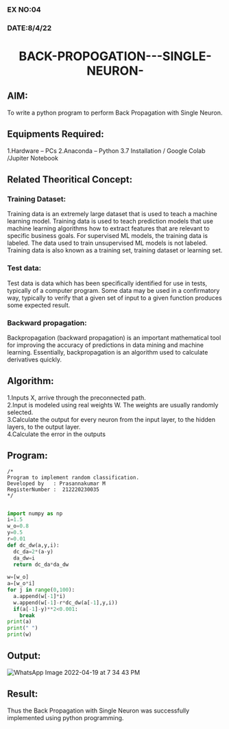 ### EX NO:04
### DATE:8/4/22
# <p align="center"> BACK-PROPOGATION---SINGLE-NEURON-</p>
## AIM:
To write a python program to perform Back Propagation with Single Neuron.
## Equipments Required:
1.Hardware – PCs
2.Anaconda – Python 3.7 Installation / Google Colab /Jupiter Notebook

## Related Theoritical Concept:
### Training Dataset:
Training data is an extremely large dataset that is used to teach a machine learning model. Training data is used to teach prediction models that use machine learning algorithms how to extract features that are relevant to specific business goals. For supervised ML models, the training data is labeled. The data used to train unsupervised ML models is not labeled. Training data is also known as a training set, training dataset or learning set.

### Test data:
Test data is data which has been specifically identified for use in tests, typically of a computer program. Some data may be used in a confirmatory way, typically to verify that a given set of input to a given function produces some expected result.
### Backward propagation:
Backpropagation (backward propagation) is an important mathematical tool for improving the accuracy of predictions in data mining and machine learning. Essentially, backpropagation is an algorithm used to calculate derivatives quickly.
## Algorithm:
1.Inputs X, arrive through the preconnected path.\
2.Input is modeled using real weights W. The weights are usually randomly selected.\
3.Calculate the output for every neuron from the input layer, to the hidden layers, to the output layer.\
4.Calculate the error in the outputs

## Program:
```
/*
Program to implement random classification.
Developed by   : Prasannakumar M
RegisterNumber :  212220230035
*/
```
```python

import numpy as np
i=1.5    
w_o=0.8  
y=0.5    
r=0.01   
def dc_dw(a,y,i):
  dc_da=2*(a-y)
  da_dw=i
  return dc_da*da_dw
  
w=[w_o]
a=[w_o*i]
for j in range(0,100):
  a.append(w[-1]*i)
  w.append(w[-1]-r*dc_dw(a[-1],y,i))
  if(a[-1]-y)**2<0.001:
    break
print(a)
print(" ")
print(w)

```

## Output:
![WhatsApp Image 2022-04-19 at 7 34 43 PM](https://user-images.githubusercontent.com/75236145/164034199-e68286fe-b42c-4439-af8e-678c98bb33dd.jpeg)


## Result:
Thus the Back Propagation with Single Neuron was successfully implemented using python programming.
